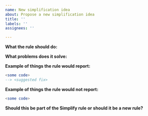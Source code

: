 ```yaml
---
name: New simplification idea
about: Propose a new simplification idea
title: ''
labels: ''
assignees: ''

---
```


<!-- This template may feel a bit too structured, so feel free to change the sections if they do not fit your style. I think that these questions are useful to think about though!

Also the answer suggestions may feel a bit robotic, so definitely replace them with nice sentences.

Don't forget to be respectful, and to give enough details for others to pitch in or give advice. Don't fret if you can't figure all of these out though, we'll discover these together!
-->


**What the rule should do:**


**What problems does it solve:**


**Example of things the rule would report:**

```elm
<some code>
--> <suggested fix>
```

**Example of things the rule would not report:**

```elm
<some code>
```


**Should this be part of the Simplify rule or should it be a new rule?**

<!-- The idea so far is to have everything in one rule, but maybe in this case a new rule would be more appropriate.
If you think it should be a new rule, please write about when you think users should (and should not) enable the rule.

**I am looking for:**

<!--
- Feedback
- Tips and help on how to implement it
- Someone to implement it with/for me
-->





<!-- Thanks for writing all these helpful details. These are all useful details that you can use in the rule's documentation when you go implementing it, so this was definitely worth your investment.
-->
